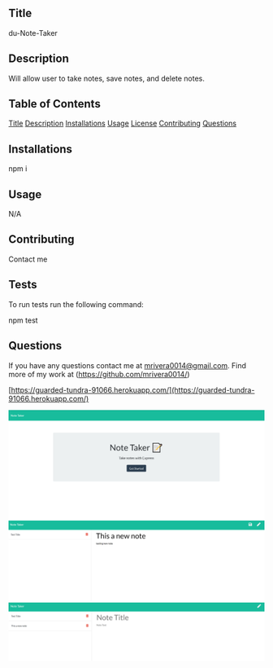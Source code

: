   ## Title
 du-Note-Taker


## Description
Will allow user to take notes, save notes, and delete notes. 

## Table of Contents
[Title](##Title)
[Description](##Description)
[Installations](##Installations)
[Usage](##Usage)
[License](##License)
[Contributing](##Contributing)
[Questions](##Questions)




## Installations
npm i


## Usage
N/A


## Contributing
Contact me

## Tests
To run tests run the following command:

npm test

## Questions
If you have any questions contact me at mrivera0014@gmail.com.
Find more of my work at (https://github.com/mrivera0014/)

[https://guarded-tundra-91066.herokuapp.com/](https://guarded-tundra-91066.herokuapp.com/)

![note-taker1](Images/note-taker1.PNG)
![note-taker2](Images/note-taker2.PNG)
![note-taker3](Images/note-taker3.PNG)
